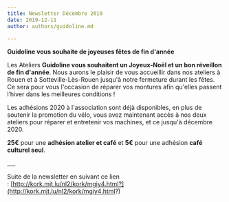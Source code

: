 ```yaml
---
title: Newsletter Décembre 2019
date: 2019-12-11
author: authors/guidoline.md

---
```

**Guidoline vous souhaite de joyeuses fêtes de fin d'année**

Les Ateliers **Guidoline vous souhaitent un Joyeux-Noël et un bon réveillon de fin d'année**. Nous aurons le plaisir de vous accueillir dans nos ateliers à Rouen et à Sotteville-Lès-Rouen jusqu'à notre fermeture durant les fêtes. Ce sera pour vous l'occasion de réparer vos montures afin qu'elles passent l’hiver dans les meilleures conditions !

Les adhésions 2020 à l'association sont déjà disponibles, en plus de soutenir la promotion du vélo, vous avez maintenant accès à nos deux ateliers pour réparer et entretenir vos machines, et ce jusqu'à décembre 2020.

**25€** pour une **adhésion atelier et café** et **5€** pour une adhésion **café culturel seul**.

\_\_\_

Suite de la newsletter en suivant ce lien : [http://kork.mjt.lu/nl2/kork/mgiy4.html?](http://kork.mjt.lu/nl2/kork/mgiy4.html?)